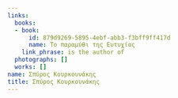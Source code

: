 ```yaml
---
links:
  books:
  - book:
      id: 879d9269-5895-4ebf-abb3-f3bff9ff417d
      name: Το παραμύθι της Ευτυχίας
    link_phrase: is the author of
  photographs: []
  works: []
name: Σπύρος Κουρκουνάκης
title: Σπύρος Κουρκουνάκης
---
```


